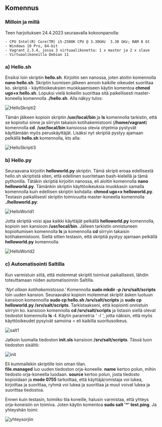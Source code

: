 ## Komennus  

### Milloin ja millä
Teen harjoituksen 24.4.2023 seuraavalla kokoonpanolla:  
```
- CPU Intel(R) Core(TM) i5-2500K CPU @ 3.30GHz  3.30 GHz; RAM 8 Gt  
- Windows 10 Pro, 64-bit  
- Vagrant 2.3.4, jossa 3 virtuaalikonetta: 1 x master ja 2 x slave  
- Virtuaalikoneilla Debian 11  
```  

### a) Hello.sh  
Ensiksi loin skriptin **hello.sh**. Kirjoitin sen nanossa, joten aloitin komennolla **nano hello.sh**. Skriptin luomisen jälkeen annoin kaikille oikeudet suorittaa ko. skriptiä - käyttöoikeuksien muokkaamiseen käytin komentoa **chmod ugo+x hello.sh**. Lopuksi vielä kokeilin suorittaa sitä paikellisesti master-koneella komennolla **./hello.sh**. Alla näkyy tulos:  

![HelloSkripti2](https://user-images.githubusercontent.com/78509164/233947746-f9daa704-280c-4e93-b6f8-8bd9caaaf794.png)  

Tämän jälkeen kopioin skriptin **/usr/local/bin** ja **ls** komennolla tarkistin, että se kopioitui sinne ja siirryin takaisin kotihakemistooni (**/home/vagrant**) komennolla **cd**. **/usr/local/bin** kansiossa olevia ohjelmia pystyvät käyttämään myös peruskäyttäjät. Lisäksi nyt skriptiä pystyy ajamaan pelkällä **hello.sh** komennolla, kts alla:  

![HelloSkripti3](https://user-images.githubusercontent.com/78509164/233963255-72a1c91a-bb3e-4d33-b9cd-7a73539f6a17.png)  

### b) Hello.py  

Seuraavana kirjoitin **helloworld.py** skriptin. Tämä skripti eroaa edellisestä hello.sh skriptistä siten, että edellinen suoritetaan bash-kielellä ja tämä pythonilla. Tätäkin skriptiä kirjoitin nanossa, eli aloitin komennolla **nano helloworld.py**. Tämänkin skriptin käyttöoikeuksia muokkasin samalla komennolla kuin edellisen skriptin kohdalla: **chmod ugo+x helloworld.py**. Testasin paikallisesti skriptin toimivuutta master-koneella komennolla **./helloworld.py**:  

![HelloWorld1](https://user-images.githubusercontent.com/78509164/233968599-7a447b81-24aa-43c7-848a-9a7c8e6ca0fe.png)  

Jotta skriptiä voisi ajaa kaikki käyttäjät pelkällä **helloworld.py** komennolla, kopioin sen kansioon **/usr/local/bin**. Jälleen tarkistin onnistuneen kopioitumisen komennolla **ls** ja komennolla **cd** siirryin takaisin kotihakemistooni. Siellä sitten testasin, että skriptiä pystyy ajamaan pelkällä **helloworld.py** komennolla.

![HelloWorld2](https://user-images.githubusercontent.com/78509164/233971418-fa0275a6-d9a5-4755-8312-02eca30625e7.png)  

### c) Automatisointi Saltilla  

Kun varmistuin siitä, että molemmat skriptit toimivat paikallisesti, lähdin toteuttamaan niiden automatisoinnin Saltilla.  

*'Nyt ollaan kotihakemistossa.'* Komennolla **sudo mkdir -p /srv/salt/scripts** loin uuden kansion. Seuraavaksi kopioin molemmat skriptit äsken luotuun kansioon komennoilla **sudo cp hello.sh /srv/salt/scripts** ja **sudo cp helloworld.py /srv/salt/scripts**. Tarkistaakseni, että kopiointi onnistuin siirryin ko. kansioon komennolla **cd /srv/salt/scripts** ja listasin siellä olevat tiedostot komennolla **ls -l**. Käytin parametria *' -l '*, jotta näkisin, että myös käyttöoikeudet pysyivät samoina = eli kaikilla suoritusoikeus.  

![salt1](https://user-images.githubusercontent.com/78509164/233979624-50022db2-5538-462f-80a5-645ee9462232.png)  

Jatkoin luomalla tiedoston **init.sls** kansioon **/srv/salt/scripts**. Tässä tuon tiedoston sisältö:  

![init](https://user-images.githubusercontent.com/78509164/233987653-090ea11f-ef48-43ce-90a9-f6b79345b79d.png)  

Eli kummallekin skriptille loin oman tilan.  
**file.managed** luo uuden tiedoston orja-koneelle. **name** kertoo polun, mihin tiedosto orja-koneella luodaan. **source** kertoo polun, josta tiedosto kopioidaan ja **mode 0755** tarkoittaa, että käyttäjä/omistaja voi lukea, kirjoittaa ja suorittaa, ryhmä voi lukea ja suorittaa ja muut voivat lukea ja suorittaa tiedostoa.  

Ennen kuin testasin, toimiiko tila koneille, halusin varmistaa, että yhteys orja-koneisiin on toimiva. Joten käytin komentoa **sudo salt '*' test.ping**. Ja yhteyshän toimi:  

![yhteysorjiin](https://user-images.githubusercontent.com/78509164/233974301-6dbdc2fc-060f-47f2-b372-f43ada59a0cb.png)  






